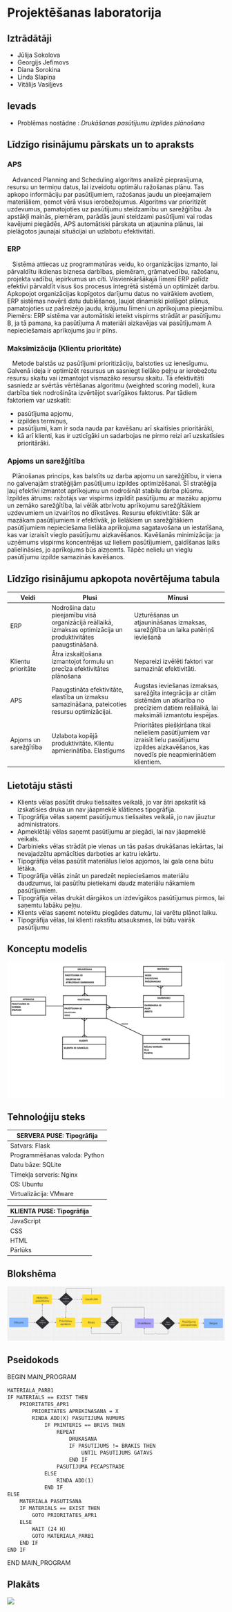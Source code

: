 # Projektēšanas laboratorija
## Iztrādātāji

- Jūlija Sokolova
- Georgijs Jefimovs
- Diana Sorokina
- Linda Slapiņa
- Vitālijs Vasiļjevs



## Ievads
-  Problēmas nostādne : *Drukāšanas pasūtījumu izpildes plānošana*

## Līdzīgo risinājumu pārskats un to apraksts

### APS 

&nbsp;&nbsp;&nbsp;Advanced Planning and Scheduling algoritms analizē pieprasījuma, resursu un termiņu datus, lai izveidotu optimālu ražošanas plānu. Tas apkopo informāciju par pasūtījumiem, ražošanas jaudu un pieejamajiem materiāliem, ņemot vērā visus ierobežojumus. Algoritms var prioritizēt uzdevumus, pamatojoties uz pasūtījumu steidzamību un sarežģītību. Ja apstākļi mainās, piemēram, parādās jauni steidzami pasūtījumi vai rodas kavējumi piegādēs, APS automātiski pārskata un atjaunina plānus, lai pielāgotos jaunajai situācijai un uzlabotu efektivitāti.

### ERP

&nbsp;&nbsp;&nbsp;Sistēma attiecas uz programmatūras veidu, ko organizācijas izmanto, lai pārvaldītu ikdienas biznesa darbības, piemēram, grāmatvedību, ražošanu, projekta vadību, iepirkumus un citi. Visvienkāršākajā līmenī ERP palīdz efektīvi pārvaldīt visus šos procesus integrētā sistēmā un optimizēt darbu. Apkopojot organizācijas kopīgotos darījumu datus no vairākiem avotiem, ERP sistēmas novērš datu dublēšanos, ļaujot dinamiski pielāgot plānus, pamatojoties uz pašreizējo jaudu, krājumu līmeni un aprīkojuma pieejamību. Piemērs: ERP sistēma var automātiski ieteikt vispirms strādāt ar pasūtījumu B, ja tā pamana, ka pasūtījuma A materiāli aizkavējas vai pasūtījumam A nepieciešamais aprīkojums jau ir pilns.

### Maksimizācija (Klientu prioritāte)

&nbsp;&nbsp;&nbsp;Metode balstās uz pasūtījumi prioritizāciju, balstoties uz ienesīgumu. Galvenā ideja ir optimizēt resursus un sasniegt lielāko peļņu ar ierobežotu resursu skaitu vai izmantojot vismazāko resursu skaitu. Tā efektivitāti sasniedz ar svērtās vērtēšanas algoritmu (weighted scoring model), kura darbība tiek nodrošināta izvērtējot svarīgākos faktorus. 
Par tādiem faktoriem var uzskatīt: 
*   pasūtījuma apjomu, 
*   izpildes termiņus,
*   pasūtījumi, kam ir soda nauda par kavēšanu arī skaitīsies prioritārāki, 
*   kā arī klienti, kas ir uzticīgāki un sadarbojas ne pirmo reizi arī uzskatīsies prioritārāki.

### Apjoms un sarežģītība
&nbsp;&nbsp;&nbsp;Plānošanas princips, kas balstīts uz darba apjomu un sarežģītību, ir viena no galvenajām stratēģijām pasūtījumu izpildes optimizēšanai. Šī stratēģija ļauj efektīvi izmantot aprīkojumu un nodrošināt stabilu darba plūsmu.
Izpildes ātrums: ražotājs var vispirms izpildīt pasūtījumu ar mazāku apjomu un zemāko sarežģītība, lai vēlāk atbrīvotu aprīkojumu sarežģītākiem uzdevumiem un izvairītos no dīkstāves.
Resursu efektivitāte: Sāk ar mazākam pasūtījumiem ir efektīvāk, jo lielākiem un sarežģītākiem pasūtījumiem nepieciešama lielāka aprīkojuma sagatavošana un iestatīšana, kas var izraisīt vieglo pasūtījumu aizkavēšanos.
Kavēšanās minimizācija: ja uzņēmums vispirms koncentrējas uz lieliem pasūtījumiem, gaidīšanas laiks palielināsies, jo aprīkojums būs aizņemts. Tāpēc nelielu un vieglu pasūtījumu izpilde samazinās kavēšanos.

## Līdzīgo risinājumu apkopota novērtējuma tabula

| Veidi         | Plusi | Mīnusi |
|--------------------|-------|-------|
| ERP                | Nodrošina datu pieejamību visā organizācijā reāllaikā, izmaksas optimizācija  un produktivitātes paaugstināšanā.  |  Uzturēšanas un atjaunināšanas izmaksas, sarežģītība un laika patēriņš ieviešanā|
| Klientu prioritāte  |Ātra izskaitļošana izmantojot formulu un precīza efektivitātes plānošana| Nepareizi izvēlēti faktori var samazināt efektivitāti.   |
| APS                | Paaugstināta efektivitāte, elastība un izmaksu samazināšana, pateicoties resursu optimizācijai. | Augstas ieviešanas izmaksas, sarežģīta integrācija ar citām sistēmām un atkarība no precīziem datiem reāllaikā, lai maksimāli izmantotu iespējas.  |
| Apjoms un sarežģītība| Uzlabota kopējā produktivitāte. Klientu apmierinātība. Elastīgums  | Prioritātes piešķiršana tikai nelieliem pasūtījumiem var izraisīt lielu pasūtījumu izpildes aizkavēšanos, kas novedīs pie neapmierinātiem klientiem. |



## Lietotāju stāsti

- Klients vēlas pasūtīt druku tiešsaites veikalā, jo var ātri apskatīt kā izskatīsies druka un nav jāapmeklē klātienes tipogrāfija. 
- Tipogrāfija vēlas saņemt pasūtījumus tiešsaites veikalā, jo nav jāuztur administrators.
- Apmeklētāji vēlas saņemt pasūtījumu ar piegādi, lai nav jāapmeklē veikals. 
- Darbinieks vēlas strādāt pie vienas un tās pašas drukāšanas iekārtas, lai nevajadzētu apmācīties darboties ar katru iekārtu.
- Tipogrāfija vēlas pasūtīt materiālus lielos apjomos, lai gala cena būtu lētāka. 
- Tipogrāfija vēlās zināt un paredzēt nepieciešamos materiālu daudzumus, lai pasūtītu pietiekami daudz materiālu nākamiem pasūtījumiem.
- Tipogrāfija vēlas drukāt dārgākos un izdevīgākos pasūtījumus pirmos, lai saņemtu labāku peļņu.
- Klients vēlas saņemt noteiktu piegādes datumu, lai varētu plānot laiku. 
- Tipogrāfija vēlas, lai klienti rakstītu atsauksmes, lai būtu vairāk pasūtījumu



## Konceptu modelis

![](KONCEPTU_MODELIS2.png)

## Tehnoloģiju steks

| SERVERA PUSE: Tipogrāfija |      
|--------------------|
|Satvars: Flask|
|Programmēšanas valoda: Python|
|Datu bāze: SQLite|
|Tīmekļa serveris: Nginx|
|OS: Ubuntu|
|Virtualizācija: VMware|

| KLIENTA PUSE: Tipogrāfija | 
|--------------------|
|JavaScript|
|CSS|
|HTML|
|Pārlūks|


## Blokshēma 
![](blokshema.png)


## Pseidokods

BEGIN MAIN_PROGRAM 

    MATERIALA_PARB1
    IF MATERIALS == EXIST THEN
        PRIORITATES_APR1
            PRIORITATES APREKINASANA = X
            RINDA ADD(X) PASUTIJUMA NUMURS
                IF PRINTERIS == BRIVS THEN
                    REPEAT
                        DRUKASANA
                        IF PASUTIJUMS != BRAKIS THEN
                            UNTIL PASUTIJUMS GATAVS
                        END IF
                    PASUTIJUMA PECAPSTRADE
                ELSE
                    RINDA ADD(1)
                END IF
    ELSE
        MATERIALA PASUTISANA
        IF MATERIALS == EXIST THEN
            GOTO PRIORITATES_APR1
        ELSE
            WAIT (24 H)
            GOTO MATERIALA_PARB1
        END IF
    END IF

END MAIN_PROGRAM

## Plakāts
![](projektesanas_plakats.png)
